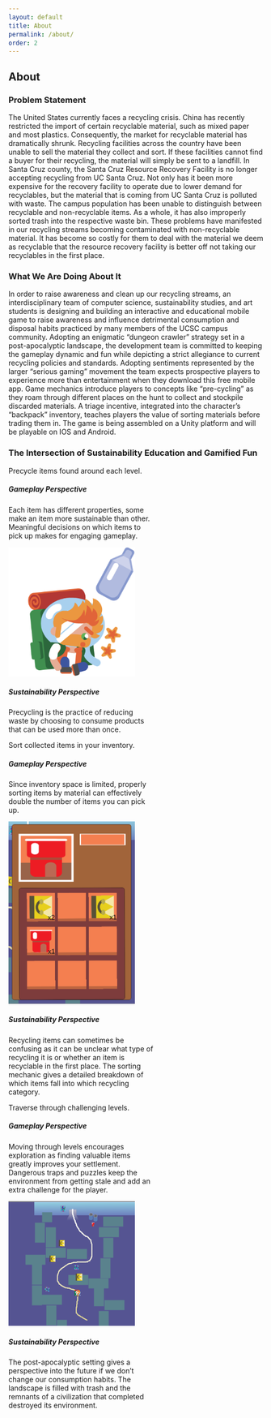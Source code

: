 ```yaml
---
layout: default
title: About
permalink: /about/
order: 2
---
```

## About

### Problem Statement
The United States currently faces a recycling crisis. China has recently restricted the import 
of certain recyclable material, such as mixed paper and most plastics. Consequently, the market 
for recyclable material has dramatically shrunk. Recycling facilities across the country have 
been unable to sell the material they collect and sort. If these facilities cannot find a buyer 
for their recycling, the material will simply be sent to a landfill.
    In Santa Cruz county, the Santa Cruz Resource Recovery Facility is no longer accepting
recycling from UC Santa Cruz. Not only has it been more expensive for the recovery facility to 
operate due to lower demand for recyclables, but the material that is coming from UC Santa Cruz 
is polluted with waste. The campus population has been unable to distinguish between recyclable 
and non-recyclable items. As a whole, it has also improperly sorted trash into the respective 
waste bin. These problems have manifested in our recycling streams becoming contaminated with 
non-recyclable material. It has become so costly for them to deal with the material we deem as 
recyclable that the resource recovery facility is better off not taking our recyclables in the 
first place.


### What We Are Doing About It
In order to raise awareness and clean up our recycling streams, an interdisciplinary team of 
computer science, sustainability studies, and art students is designing and building an 
interactive and educational mobile game to raise awareness and influence detrimental consumption 
and disposal habits practiced by many members of the UCSC campus community. Adopting an 
enigmatic “dungeon crawler” strategy set in a post-apocalyptic landscape, the development team 
is committed to keeping the gameplay dynamic and fun while depicting a strict allegiance to 
current recycling policies and standards. Adopting sentiments represented by the larger “serious 
gaming” movement the team expects prospective players to experience more than entertainment when 
they download this free mobile app. Game mechanics introduce players to concepts like 
“pre-cycling” as they roam through different places on the hunt to collect and stockpile 
discarded materials. A triage incentive, integrated into the character’s “backpack” inventory, 
teaches players the value of sorting materials before trading them in. The game is being 
assembled on a Unity platform and will be playable on IOS and Android.

### The Intersection of Sustainability Education and Gamified Fun


<div class="row">
    <div class="col">
        <div class="arrow_box mx-auto"><p class="lead">Precycle items found around each level.</p></div>
    </div>
</div>

<div class="row align-items-center h-100">
    <div class="col">
        <div class="card" style="width: 18rem;">
            <div class="card-body">
                <h5 class="card-title">Gameplay Perspective</h5>
                <p class="card-text">Each item has different properties, some make an item more sustainable than other. Meaningful decisions on which items to pick up makes for engaging gameplay.</p>
            </div>
        </div>
    </div>
    <div class="col">
        <img style="width: 250px" class="mx-auto d-block" src="/assets/img/about/recycle.png" alt="precycle">
    </div>
    <div class="col">
        <div class="card float-right" style="width: 18rem;">
            <div class="card-body">
                <h5 class="card-title">Sustainability Perspective</h5>
                <p class="card-text">Precycling is the practice of reducing waste by choosing to consume products that can be used more than once.</p>
            </div>
        </div>
    </div>
</div>

<div class="row">
    <div class="col">
        <div class="arrow_box mx-auto"><p class="lead">Sort collected items in your inventory.</p></div>
    </div>
</div>

<div class="row align-items-center h-100">
    <div class="col">
        <div class="card" style="width: 18rem;">
            <div class="card-body">
                <h5 class="card-title">Gameplay Perspective</h5>
                <p class="card-text">Since inventory space is limited, properly sorting items by material can effectively double the number of items you can pick up.</p>
            </div>
        </div>
    </div>
    <div class="col">
        <img style="width: 250px" class="mx-auto d-block" src="/assets/img/about/inventory.png" alt="inventory">
    </div>
    <div class="col">
        <div class="card float-right" style="width: 18rem;">
            <div class="card-body">
                <h5 class="card-title">Sustainability Perspective</h5>
                <p class="card-text">Recycling items can sometimes be confusing as it can be unclear what type of recycling it is or whether an item is recyclable in the first place. The sorting mechanic gives a detailed breakdown of which items fall into which recycling category.</p>
            </div>
        </div>
    </div>
</div>

<div class="row">
    <div class="col">
        <div class="arrow_box mx-auto"><p class="lead">Traverse through challenging levels.</p></div>
    </div>
</div>

<div class="row align-items-center h-100">
    <div class="col">
        <div class="card" style="width: 18rem;">
            <div class="card-body">
                <h5 class="card-title">Gameplay Perspective</h5>
                <p class="card-text">Moving through levels encourages exploration as finding valuable items greatly improves your settlement. Dangerous traps and puzzles keep the environment from getting stale and add an extra challenge for the player.</p>
            </div>
        </div>
    </div>
    <div class="col">
        <img style="width: 250px" class="mx-auto d-block" src="/assets/img/about/gameplay.png" alt="precycle">
    </div>
    <div class="col">
        <div class="card float-right" style="width: 18rem;">
            <div class="card-body">
                <h5 class="card-title">Sustainability Perspective</h5>
                <p class="card-text">The post-apocalyptic setting gives a perspective into the future if we don’t change our consumption habits. The landscape is filled with trash and the remnants of a civilization that completed destroyed its environment.</p>
            </div>
        </div>
    </div>
</div>
